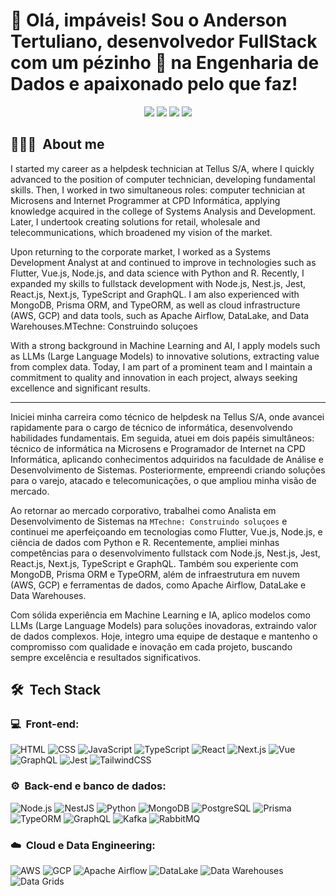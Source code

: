 # <h1>🚀 Olá, impáveis! Sou o Anderson Tertuliano, desenvolvedor FullStack com um pézinho 🦶 na Engenharia de Dados e apaixonado pelo que faz!  </h1>

<p align="center">
<a href="https://instagram.com/dicasparadevs"><img src="https://img.shields.io/badge/-@anderson.dev_-E4405F?style=flat-square&logo=Instagram&logoColor=white"/></a>
<a href="https://andersondev.com.br"><img src="https://img.shields.io/badge/-andersondev.com.br-3423A6?style=flat-square&logo=Google-Chrome&logoColor=white"/></a>
<a href="https://www.linkedin.com/in/anderson-d-509184201"><img src="https://img.shields.io/badge/-Anderson%20Tertuliano-0077B5?style=flat-square&logo=Linkedin&logoColor=white"/></a>
<a href="mailto:andersontertus@gmail.com"><img src="https://img.shields.io/badge/-andersontertus@gmail.com-D14836?style=flat-square&logo=Gmail&logoColor=white"/></a>
</p>

<h2>👨🏻‍💻 &nbsp;About me</h2>

I started my career as a helpdesk technician at Tellus S/A, where I quickly advanced to the position of computer technician, developing fundamental skills. Then, I worked in two simultaneous roles: computer technician at Microsens and Internet Programmer at CPD Informática, applying knowledge acquired in the college of Systems Analysis and Development. Later, I undertook creating solutions for retail, wholesale and telecommunications, which broadened my vision of the market.

Upon returning to the corporate market, I worked as a Systems Development Analyst at and continued to improve in technologies such as Flutter, Vue.js, Node.js, and data science with Python and R. Recently, I expanded my skills to fullstack development with Node.js, Nest.js, Jest, React.js, Next.js, TypeScript and GraphQL. I am also experienced with MongoDB, Prisma ORM, and TypeORM, as well as cloud infrastructure (AWS, GCP) and data tools, such as Apache Airflow, DataLake, and Data Warehouses.MTechne: Construindo soluçoes

With a strong background in Machine Learning and AI, I apply models such as LLMs (Large Language Models) to innovative solutions, extracting value from complex data. Today, I am part of a prominent team and I maintain a commitment to quality and innovation in each project, always seeking excellence and significant results.

---
Iniciei minha carreira como técnico de helpdesk na Tellus S/A, onde avancei rapidamente para o cargo de técnico de informática, desenvolvendo habilidades fundamentais. Em seguida, atuei em dois papéis simultâneos: técnico de informática na Microsens e Programador de Internet na CPD Informática, aplicando conhecimentos adquiridos na faculdade de Análise e Desenvolvimento de Sistemas. Posteriormente, empreendi criando soluções para o varejo, atacado e telecomunicações, o que ampliou minha visão de mercado.

Ao retornar ao mercado corporativo, trabalhei como Analista em Desenvolvimento de Sistemas na `MTechne: Construindo soluçoes` e continuei me aperfeiçoando em tecnologias como Flutter, Vue.js, Node.js, e ciência de dados com Python e R. Recentemente, ampliei minhas competências para o desenvolvimento fullstack com Node.js, Nest.js, Jest, React.js, Next.js, TypeScript e GraphQL. Também sou experiente com MongoDB, Prisma ORM e TypeORM, além de infraestrutura em nuvem (AWS, GCP) e ferramentas de dados, como Apache Airflow, DataLake e Data Warehouses.

Com sólida experiência em Machine Learning e IA, aplico modelos como LLMs (Large Language Models) para soluções inovadoras, extraindo valor de dados complexos. Hoje, integro uma equipe de destaque e mantenho o compromisso com qualidade e inovação em cada projeto, buscando sempre excelência e resultados significativos.

<h2> 🛠 &nbsp;Tech Stack</h2>

<h3>💻 &nbsp;Front-end:</h3>

![HTML](https://img.shields.io/badge/-HTML-333333?style=flat&logo=HTML5)
![CSS](https://img.shields.io/badge/-CSS-333333?style=flat&logo=CSS3&logoColor=1572B6)
![JavaScript](https://img.shields.io/badge/-JavaScript-333333?style=flat&logo=javascript)
![TypeScript](https://img.shields.io/badge/-TypeScript-333333?style=flat&logo=typescript&logoColor=2D79C7)
![React](https://img.shields.io/badge/-React-333333?style=flat&logo=react)
![Next.js](https://img.shields.io/badge/-Next.js-333333?style=flat&logo=next.js)
![Vue](https://img.shields.io/badge/-Vue-333333?style=flat&logo=vue.js)
![GraphQL](https://img.shields.io/badge/-GraphQL-333333?style=flat&logo=graphql&logoColor=E535AB)
![Jest](https://img.shields.io/badge/-Jest-333333?style=flat&logo=jest&logoColor=E535AB)
![TailwindCSS](https://img.shields.io/badge/-TailwindCSS-333333?style=flat&logo=tailwind-css&logoColor=38B2AC)

<h3>⚙️ &nbsp;Back-end e banco de dados:</h3>

![Node.js](https://img.shields.io/badge/-Node.js-333333?style=flat&logo=node.js)
![NestJS](https://img.shields.io/badge/-NestJS-333333?style=flat&logo=nestjs&logoColor=E535AB)
![Python](https://img.shields.io/badge/-Python-333333?style=flat&logo=python&logoColor=FFD43B)
![MongoDB](https://img.shields.io/badge/-MongoDB-333333?style=flat&logo=mongodb)
![PostgreSQL](https://img.shields.io/badge/-PostgreSQL-333333?style=flat&logo=postgresql)
![Prisma](https://img.shields.io/badge/-Prisma-333333?style=flat&logo=prisma)
![TypeORM](https://img.shields.io/badge/-TypeORM-333333?style=flat&logo=typeorm&logoColor=E535AB)
![GraphQL](https://img.shields.io/badge/-GraphQL-333333?style=flat&logo=graphql&logoColor=E535AB)
![Kafka](https://img.shields.io/badge/-Kafka-333333?style=flat&logo=apache-kafka)
![RabbitMQ](https://img.shields.io/badge/-RabbitMQ-333333?style=flat&logo=rabbitmq)

<h3>☁️ &nbsp;Cloud e Data Engineering:</h3>

![AWS](https://img.shields.io/badge/-AWS-333333?style=flat&logo=amazon-aws)
![GCP](https://img.shields.io/badge/-GCP-333333?style=flat&logo=google-cloud)
![Apache Airflow](https://img.shields.io/badge/-Apache%20Airflow-333333?style=flat&logo=apache-airflow)
![DataLake](https://img.shields.io/badge/-DataLake-333333?style=flat&logo=databricks)
![Data Warehouses](https://img.shields.io/badge/-Data%20Warehouses-333333?style=flat)
![Data Grids](https://img.shields.io/badge/-Data%20Grids-333333?style=flat)
